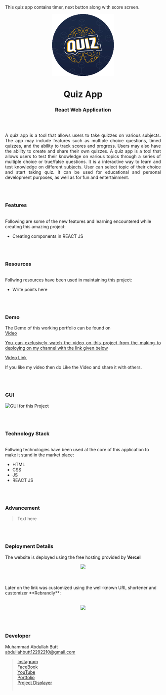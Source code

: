 This quiz app contains timer, next button along with score screen.

<p align="center">
  <img src = "/Other Images/logo.png" width="200">
</p>

<h1 align="center">
  Quiz App
</h1>

<h3 align="center">
  React Web Application
</h3>


<br><br>

<p align="justify">
A quiz app is a tool that allows users to take quizzes on various subjects. The app may include features such as multiple choice questions, timed quizzes, and the ability to track scores and progress. Users may also have the ability to create and share their own quizzes. A quiz app is a tool that allows users to test their knowledge on various topics through a series of multiple choice or true/false questions. It is a interactive way to learn and test knowledge on different subjects. User can select topic of their choice and start taking quiz. It can be used for educational and personal development purposes, as well as for fun and entertainment.<br>

</p>


<br><br>
<!-- ................................................................................................................................. -->


### Features
<br>
Following are some of the new features and learning encountered while creating this amazing project:

- Creating components in REACT JS


<br><br>
<!-- ................................................................................................................................. -->


### Resources
<br>
Follwing resources have been used in maintaining this project:

- Write points here


<br><br>
<!-- ................................................................................................................................. -->


### Demo
<p align="justify">
  The Demo of this working portfolio can be found on <br>
  <a href="></a>
</p>


<br><br>
<!-- ................................................................................................................................. -->



### Video
<p align="justify">
You can exclusively watch the video on this project from the making to deploying on my     channel with the link given below<br>

  [Video Link](# ) <br>

  If you like my video then do Like the Video and share it with others.
</p>


<br><br>
<!-- ................................................................................................................................. -->



### GUI
![GUI for this Project](path)


<br><br>
<!-- ................................................................................................................................. -->




### Technology Stack
<br>
Follwing technologies have been used at the core of this application to make it stand in the market place:

- HTML
- CSS
- JS
- REACT JS


<br><br>
<!-- ................................................................................................................................. -->


### Advancement

> Text here

<br><br>
<!-- ................................................................................................................................. -->


### Deployment Details

The website is deployed using the free hosting provided by **Vercel**
<p align = "center">
  <img src = "https://branditechture.agency/brand-logos/wp-content/uploads/wpdm-cache/Vercel-900x0.png" width = "300">
</p>
<br><br>
Later on the link was customized using the well-known URL shortener and customizer **Rebrandly**:<br><br>
<p align = "center">
  <img src = "https://www.rebrandly.com/images/URL-Shortener.fileextension.svg" width = "300">
</p>


<br><br>
<!-- ................................................................................................................................. -->


### Developer

Muhammad Abdullah Butt <br>
abdullahbutt12292210@gmail.com <br>
> [Instagram](https://www.instagram.com/abdullah.butt.22/)<br>
> [FaceBook](https://www.facebook.com/profile.php?id=100076291614529)<br>
> [YouTube](https://www.youtube.com/channel/UCnuOFQyMywg-KuoN-lmav1Q)<br>
> [Portfolio](https://rebrand.ly/MuhammadAbdullahButt_MABCORP)<br>
> [Project Displayer]( https://rebrand.ly/ProjectDisplayer_MABCORP)
<br><br>
<!-- ................................................................................................................................. -->






